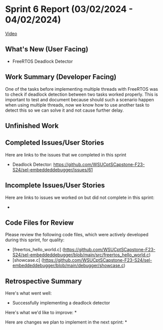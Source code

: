 # Sprint 6 Report (03/02/2024 - 04/02/2024)

[Video]()

## What's New (User Facing)
 * FreeRTOS Deadlock Detector

## Work Summary (Developer Facing)
One of the tasks before implementing multiple threads with FreeRTOS was to check if deadlock detection between two tasks worked properly. This is important to test and document because should such a scenario happen when using multiple threads, now we know how to use another task to detect this so we can solve it and not cause further delay.



## Unfinished Work


## Completed Issues/User Stories
Here are links to the issues that we completed in this sprint

 * Deadlock Detector: https://github.com/WSUCptSCapstone-F23-S24/sel-embeddeddebugger/issues/61
 
 ## Incomplete Issues/User Stories
 Here are links to issues we worked on but did not complete in this sprint:

 *  


## Code Files for Review
Please review the following code files, which were actively developed during this sprint, for quality:
 * [freertos_hello_world.c] (https://github.com/WSUCptSCapstone-F23-S24/sel-embeddeddebugger/blob/main/src/freertos_hello_world.c)
 * [showcase.c] (https://github.com/WSUCptSCapstone-F23-S24/sel-embeddeddebugger/blob/main/debugger/showcase.c)

## Retrospective Summary
Here's what went well:
  * Successfully implementing a deadlock detector

Here's what we'd like to improve:
   * 

Here are changes we plan to implement in the next sprint:
   * 

